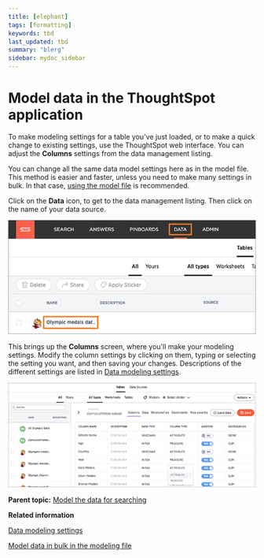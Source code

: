 ```yaml
---
title: [elephant]
tags: [formatting]
keywords: tbd
last_updated: tbd
summary: "blerg"
sidebar: mydoc_sidebar
---
```

# Model data in the ThoughtSpot application

To make modeling settings for a table you've just loaded, or to make a quick change to existing settings, use the ThoughtSpot web interface. You can adjust the **Columns** settings from the data management listing.

You can change all the same data model settings here as in the model file. This method is easier and faster, unless you need to make many settings in bulk. In that case, [using the model file](edit_model_file.html#) is recommended.

Click on the **Data** icon, to get to the data management listing. Then click on the name of your data source.

 ![](../../images/data_management_select_data_source.png "Select a data source") 

This brings up the **Columns** screen, where you'll make your modeling settings. Modify the column settings by clicking on them, typing or selecting the setting you want, and then saving your changes. Descriptions of the different settings are listed in [Data modeling settings](data_modeling_settings.html#).

 ![](../../images/modeling_columns_screen.png "Edit modeling settings in the Columns screen") 

**Parent topic:** [Model the data for searching](../../admin/data_modeling/semantic_modeling.html)

**Related information**  


[Data modeling settings](data_modeling_settings.html#)

[Model data in bulk in the modeling file](edit_model_file.html#)

